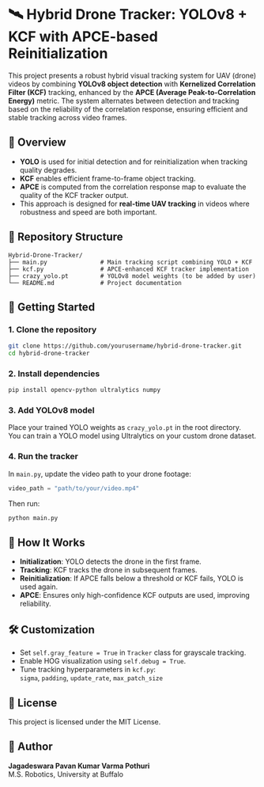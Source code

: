 # 🛰️ Hybrid Drone Tracker: YOLOv8 + KCF with APCE-based Reinitialization

This project presents a robust hybrid visual tracking system for UAV (drone) videos by combining **YOLOv8 object detection** with **Kernelized Correlation Filter (KCF)** tracking, enhanced by the **APCE (Average Peak-to-Correlation Energy)** metric. The system alternates between detection and tracking based on the reliability of the correlation response, ensuring efficient and stable tracking across video frames.

## 📌 Overview

- **YOLO** is used for initial detection and for reinitialization when tracking quality degrades.
- **KCF** enables efficient frame-to-frame object tracking.
- **APCE** is computed from the correlation response map to evaluate the quality of the KCF tracker output.
- This approach is designed for **real-time UAV tracking** in videos where robustness and speed are both important.

## 📂 Repository Structure

```
Hybrid-Drone-Tracker/
├── main.py               # Main tracking script combining YOLO + KCF
├── kcf.py                # APCE-enhanced KCF tracker implementation
├── crazy_yolo.pt         # YOLOv8 model weights (to be added by user)
└── README.md             # Project documentation
```

## 🚀 Getting Started

### 1. Clone the repository

```bash
git clone https://github.com/yourusername/hybrid-drone-tracker.git
cd hybrid-drone-tracker
```

### 2. Install dependencies

```bash
pip install opencv-python ultralytics numpy
```

### 3. Add YOLOv8 model

Place your trained YOLO weights as `crazy_yolo.pt` in the root directory.  
You can train a YOLO model using Ultralytics on your custom drone dataset.

### 4. Run the tracker

In `main.py`, update the video path to your drone footage:

```python
video_path = "path/to/your/video.mp4"
```

Then run:

```bash
python main.py
```

## 🧠 How It Works

- **Initialization**: YOLO detects the drone in the first frame.
- **Tracking**: KCF tracks the drone in subsequent frames.
- **Reinitialization**: If APCE falls below a threshold or KCF fails, YOLO is used again.
- **APCE**: Ensures only high-confidence KCF outputs are used, improving reliability.

## 🛠️ Customization

- Set `self.gray_feature = True` in `Tracker` class for grayscale tracking.
- Enable HOG visualization using `self.debug = True`.
- Tune tracking hyperparameters in `kcf.py`:  
  `sigma`, `padding`, `update_rate`, `max_patch_size`

## 📄 License

This project is licensed under the MIT License.

## 👤 Author

**Jagadeswara Pavan Kumar Varma Pothuri**  
M.S. Robotics, University at Buffalo  

